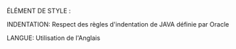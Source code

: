 ÉLÉMENT DE STYLE :

INDENTATION:
Respect des règles d'indentation de JAVA définie par Oracle


LANGUE:
Utilisation de l'Anglais
